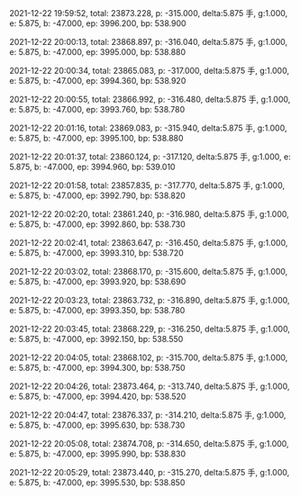 2021-12-22 19:59:52, total: 23873.228, p: -315.000, delta:5.875 手, g:1.000, e: 5.875, b: -47.000, ep: 3996.200, bp: 538.900

2021-12-22 20:00:13, total: 23868.897, p: -316.040, delta:5.875 手, g:1.000, e: 5.875, b: -47.000, ep: 3995.000, bp: 538.880

2021-12-22 20:00:34, total: 23865.083, p: -317.000, delta:5.875 手, g:1.000, e: 5.875, b: -47.000, ep: 3994.360, bp: 538.920

2021-12-22 20:00:55, total: 23866.992, p: -316.480, delta:5.875 手, g:1.000, e: 5.875, b: -47.000, ep: 3993.760, bp: 538.780

2021-12-22 20:01:16, total: 23869.083, p: -315.940, delta:5.875 手, g:1.000, e: 5.875, b: -47.000, ep: 3995.100, bp: 538.880

2021-12-22 20:01:37, total: 23860.124, p: -317.120, delta:5.875 手, g:1.000, e: 5.875, b: -47.000, ep: 3994.960, bp: 539.010

2021-12-22 20:01:58, total: 23857.835, p: -317.770, delta:5.875 手, g:1.000, e: 5.875, b: -47.000, ep: 3992.790, bp: 538.820

2021-12-22 20:02:20, total: 23861.240, p: -316.980, delta:5.875 手, g:1.000, e: 5.875, b: -47.000, ep: 3992.860, bp: 538.730

2021-12-22 20:02:41, total: 23863.647, p: -316.450, delta:5.875 手, g:1.000, e: 5.875, b: -47.000, ep: 3993.310, bp: 538.720

2021-12-22 20:03:02, total: 23868.170, p: -315.600, delta:5.875 手, g:1.000, e: 5.875, b: -47.000, ep: 3993.920, bp: 538.690

2021-12-22 20:03:23, total: 23863.732, p: -316.890, delta:5.875 手, g:1.000, e: 5.875, b: -47.000, ep: 3993.350, bp: 538.780

2021-12-22 20:03:45, total: 23868.229, p: -316.250, delta:5.875 手, g:1.000, e: 5.875, b: -47.000, ep: 3992.150, bp: 538.550

2021-12-22 20:04:05, total: 23868.102, p: -315.700, delta:5.875 手, g:1.000, e: 5.875, b: -47.000, ep: 3994.300, bp: 538.750

2021-12-22 20:04:26, total: 23873.464, p: -313.740, delta:5.875 手, g:1.000, e: 5.875, b: -47.000, ep: 3994.420, bp: 538.520

2021-12-22 20:04:47, total: 23876.337, p: -314.210, delta:5.875 手, g:1.000, e: 5.875, b: -47.000, ep: 3995.630, bp: 538.730

2021-12-22 20:05:08, total: 23874.708, p: -314.650, delta:5.875 手, g:1.000, e: 5.875, b: -47.000, ep: 3995.990, bp: 538.830

2021-12-22 20:05:29, total: 23873.440, p: -315.270, delta:5.875 手, g:1.000, e: 5.875, b: -47.000, ep: 3995.530, bp: 538.850